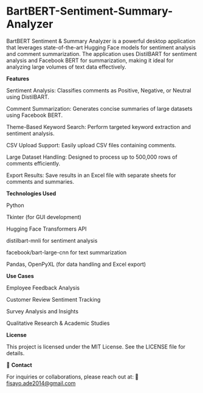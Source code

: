 # BartBERT-Sentiment-Summary-Analyzer
BartBERT Sentiment &amp; Summary Analyzer is a powerful desktop application that leverages state-of-the-art Hugging Face models for sentiment analysis and comment summarization. The application uses DistilBART for sentiment analysis and Facebook BERT for summarization, making it ideal for analyzing large volumes of text data effectively.

**Features**

Sentiment Analysis: Classifies comments as Positive, Negative, or Neutral using DistilBART.

Comment Summarization: Generates concise summaries of large datasets using Facebook BERT.

Theme-Based Keyword Search: Perform targeted keyword extraction and sentiment analysis.

CSV Upload Support: Easily upload CSV files containing comments.

Large Dataset Handling: Designed to process up to 500,000 rows of comments efficiently.

Export Results: Save results in an Excel file with separate sheets for comments and summaries.


**Technologies Used**

Python

Tkinter (for GUI development)

Hugging Face Transformers API

distilbart-mnli for sentiment analysis

facebook/bart-large-cnn for text summarization

Pandas, OpenPyXL (for data handling and Excel export)


**Use Cases**

Employee Feedback Analysis

Customer Review Sentiment Tracking

Survey Analysis and Insights

Qualitative Research & Academic Studies


**License**

This project is licensed under the MIT License. See the LICENSE file for details.

📧 **Contact**

For inquiries or collaborations, please reach out at:
📧 fisayo.ade2014@gmail.com
